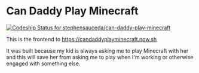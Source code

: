# Can Daddy Play Minecraft

[ ![Codeship Status for stephensauceda/can-daddy-play-minecraft](https://app.codeship.com/projects/3264ac20-5eb9-0136-f3f4-6e975dd0f2b8/status?branch=master)](https://app.codeship.com/projects/296076)

This is the frontend to https://candaddyplayminecraft.now.sh

It was built because my kid is always asking me to play Minecraft with her and this will save her from asking me to play when I'm working or otherwise engaged with something else.